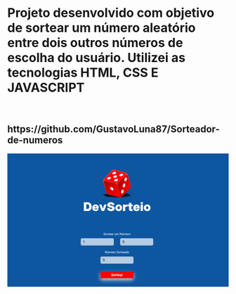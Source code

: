 <h1>Projeto desenvolvido com objetivo de sortear um número aleatório entre dois outros números de escolha do usuário. Utilizei as tecnologias HTML, CSS E JAVASCRIPT</h1>
<br>
<h2>https://github.com/GustavoLuna87/Sorteador-de-numeros</h2>

<img src="https://github.com/GustavoLuna87/Sorteador-de-numeros/blob/main/assets/Projeto-finalizado.png?raw=true">
